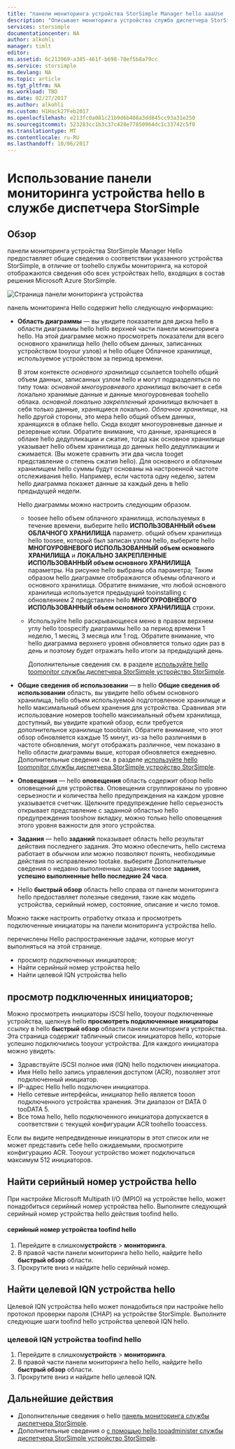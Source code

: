 ```yaml
---
title: "панели мониторинга устройства StorSimple Manager hello aaaUse | Документы Microsoft"
description: "Описывает мониторинга устройства служба диспетчера StorSimple hello и как toouse его tooview метрик хранилища и подключенные инициаторы и найти hello серийный номер и IQN."
services: storsimple
documentationcenter: NA
author: alkohli
manager: timlt
editor: 
ms.assetid: 6c213969-a385-461f-b698-78ef5b8a79cc
ms.service: storsimple
ms.devlang: NA
ms.topic: article
ms.tgt_pltfrm: NA
ms.workload: TBD
ms.date: 02/27/2017
ms.author: alkohli
ms.custom: H1Hack27Feb2017
ms.openlocfilehash: e213fc0a081c21b9d6b408a3dd845cc93a31e250
ms.sourcegitcommit: 523283cc1b3c37c428e77850964dc1c33742c5f0
ms.translationtype: MT
ms.contentlocale: ru-RU
ms.lasthandoff: 10/06/2017
---
```

# <a name="use-hello-device-dashboard-in-storsimple-manager-service"></a>Использование панели мониторинга устройства hello в службе диспетчера StorSimple  

## <a name="overview"></a>Обзор
панели мониторинга устройства StorSimple Manager Hello предоставляет общие сведения о соответствии указанного устройства StorSimple, в отличие от toohello службы мониторинга, на которой отображаются сведения обо всех устройствах hello, входящих в состав решения Microsoft Azure StorSimple.

![Страница панели мониторинга устройства](./media/storsimple-device-dashboard/StorSimple_DeviceDashbaord1M.png)

панель мониторинга Hello содержит hello следующую информацию:

* **Область диаграммы** — вы увидите показатели для диска hello в области диаграммы hello hello верхней части панели мониторинга hello. На этой диаграмме можно просмотреть показатели для всего основного хранилища hello (hello объем данных, записанных устройством tooyour узлов) и hello общее Облачное хранилище, используемое устройством за период времени.
  
     В этом контексте *основного хранилища* ссылается toohello общий объем данных, записанных узлом hello и могут подразделяться по типу тома: *основной многоуровневого хранилища* включает в себя локально хранимые данные и данные многоуровневая toohello облака. *основной локально закрепленный хранилища* включает в себя только данные, хранящиеся локально. *Облачное хранилище*, на hello другой стороны, это мера hello общий объем данных, хранящихся в облаке hello. Сюда входят многоуровневые данные и резервные копии. Обратите внимание, что данные, хранящиеся в облаке hello дедупликации и сжатие, тогда как основное хранилище указывает hello объем хранилища до данных hello дедупликации и сжимается. (Вы можете сравнить эти два числа tooget представление о степень сжатия hello). Для основного и облачным хранилищем hello суммы будут основаны на настроенной частоте отслеживания hello. Например, если частота одну неделю, затем hello диаграмма покажет данные за каждый день в hello предыдущей недели.
  
     Hello диаграммы можно настроить следующим образом.
  
  * toosee hello объем облачного хранилища, используемых в течение времени, выберите hello **ИСПОЛЬЗОВАННЫЙ объем ОБЛАЧНОГО ХРАНИЛИЩА** параметр. общий объем хранилища hello toosee, который был записан узлом hello, выберите hello **МНОГОУРОВНЕВОГО ИСПОЛЬЗОВАННЫЙ объем основного ХРАНИЛИЩА** и **ЛОКАЛЬНО ЗАКРЕПЛЕННЫЕ ИСПОЛЬЗОВАННЫЙ объем основного ХРАНИЛИЩА** параметры. На рисунке hello выбраны оба параметра; Таким образом hello диаграмме отображаются объемы облачного и основного хранилища. Обратите внимание, что любой основного хранилища используется предыдущий tooinstalling с обновлением 2 представлен hello **МНОГОУРОВНЕВОГО ИСПОЛЬЗОВАННЫЙ объем основного ХРАНИЛИЩА** строки.
  * Используйте hello раскрывающееся меню в правом верхнем углу hello toospecify диаграммы hello за период времени 1 неделю, 1 месяц, 3 месяца или 1 год. Обратите внимание, что hello диаграмма верхнего уровня обновляется только один раз в день и поэтому будет отражать hello итоги за предыдущий день.
    
    Дополнительные сведения см. в разделе [используйте hello toomonitor службы диспетчера StorSimple устройство StorSimple](storsimple-monitor-device.md).
* **Общие сведения об использовании** — в hello **Общие сведения об использовании** область, вы увидите hello объем основного хранилища, hello объем используемой подготовленное хранилище и hello максимальный объем хранения для устройства. Сравнивая эти использование номеров toohello максимальный объем хранилища, доступный, вы увидите краткий обзор, если требуется дополнительное хранилище tooobtain. Обратите внимание, что этот обзор обновляется каждые 15 минут, из-за hello различиями в частоте обновления, могут отображать различное, чем показано в hello области диаграммы выше, которая обновляется ежедневно. Дополнительные сведения см. в разделе [используйте hello toomonitor службы диспетчера StorSimple устройство StorSimple](storsimple-monitor-device.md).
* **Оповещения** — hello **оповещения** область содержит обзор hello оповещений для устройства. Оповещения сгруппированы по уровню серьезности и количества hello предупреждения на каждом уровне указывается счетчик. Щелкните предупреждение hello серьезность открывает представление с заданной областью hello предупреждения tooshow вкладку, можно только hello оповещения этого уровня важности для этого устройства.
* **Задания** — hello **заданий** показывает область hello результат действия последнего задания. Это можно обеспечить, hello система работает в обычном или можно позволяют понять, необходимые действия по исправлению tootake. выберите Дополнительные сведения о недавно выполненных заданиях toosee **задания, успешно выполненные hello последние 24 часа**.
* Hello **быстрый обзор** область hello справа от панели мониторинга hello предоставляет полезные сведения, такие как модель устройства, серийный номер, состояние, описание и число томов.

Можно также настроить отработку отказа и просмотреть подключенные инициаторы на панели мониторинга устройства hello.

перечислены Hello распространенные задачи, которые могут выполняться на этой странице.

* просмотр подключенных инициаторов;
* Найти серийный номер устройства hello
* Найти целевой IQN устройства hello

## <a name="view-connected-initiators"></a>просмотр подключенных инициаторов;
Можно просмотреть инициаторы iSCSI hello, tooyour подключенные устройства, щелкнув hello **просмотреть подключенные инициаторы** ссылку в hello **быстрый обзор** области панели мониторинга устройства. Эта страница содержит табличный список инициаторов hello, которые успешно подключились tooyour устройства. Для каждого инициатора можно увидеть:

* Здравствуйте iSCSI полное имя (IQN) hello подключен инициатора.
* Имя Hello hello запись управления доступом (ACR), позволяет этот подключенный инициатор.
* IP-адрес Hello hello подключен инициатора.
* Hello сетевые интерфейсы, инициатор hello является tooon подключенного устройства хранения. Эти диапазон от DATA 0 tooDATA 5.
* Все тома hello, hello подключенного инициатора допускается в соответствии с текущей конфигурации ACR toohello tooaccess.

Если вы видите непредвиденные инициаторы в этот список или не может представить себе hello ожидаемыми, просмотрите конфигурацию ACR. Tooyour устройство может подключаться максимум 512 инициаторов.

## <a name="find-hello-device-serial-number"></a>Найти серийный номер устройства hello
При настройке Microsoft Multipath I/O (MPIO) на устройстве hello, может понадобиться серийный номер устройства hello. Выполните следующий серийный номер устройства hello действия toofind hello.

#### <a name="toofind-hello-device-serial-number"></a>серийный номер устройства toofind hello
1. Перейдите в слишком**устройств** > **мониторинга**.
2. В правой части панели мониторинга hello hello, найдите hello **быстрый обзор** области.
3. Прокрутите вниз и найдите hello серийный номер.

## <a name="find-hello-device-target-iqn"></a>Найти целевой IQN устройства hello
Целевой IQN устройства hello может понадобиться при настройке hello протокол проверки пароля (CHAP) на устройстве StorSimple. Выполните следующие шаги toofind hello устройства целевой IQN hello.

### <a name="toofind-hello-device-target-iqn"></a>целевой IQN устройства toofind hello
1. Перейдите в слишком**устройств** > **мониторинга**.
2. В правой части панели мониторинга hello hello, найдите hello **быстрый обзор** области.
3. Прокрутите вниз и найдите hello целевой IQN.

## <a name="next-steps"></a>Дальнейшие действия
* Дополнительные сведения о hello [панель мониторинга службы диспетчера StorSimple](storsimple-service-dashboard.md).
* Дополнительные сведения о [с помощью hello tooadminister службы диспетчера StorSimple устройство StorSimple](storsimple-manager-service-administration.md).

